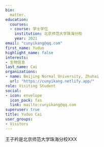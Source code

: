 ```yaml
---
bio: 
  matter.
education:
  courses:
  - course: 学士学位
    institution: 北京师范大学珠海分校
    year: 2021
email: "cunyikang@qq.com"
first_name: Yuduo
highlight_name: false
interests:
- 生物信息
last_name: Cai
organizations:
- name: Beijing Normal University, Zhuhai
  url: "https://cunyikang.netlify.app/"
role: Visiting Student
social:
- icon: envelope
  icon_pack: fas
  link: mailto:cunyikang@qq.com
superuser: true
title: Yuduo Cai
user_groups:
- Visitors
---
```


王子衿是北京师范大学珠海分校XXX